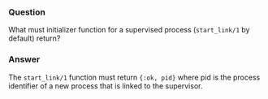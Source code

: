 ### Question
What must initializer function for a supervised process (`start_link/1`
by default) return?


### Answer
The `start_link/1` function must return `{:ok, pid}` where pid is the
process identifier of a new process that is linked to the supervisor.


